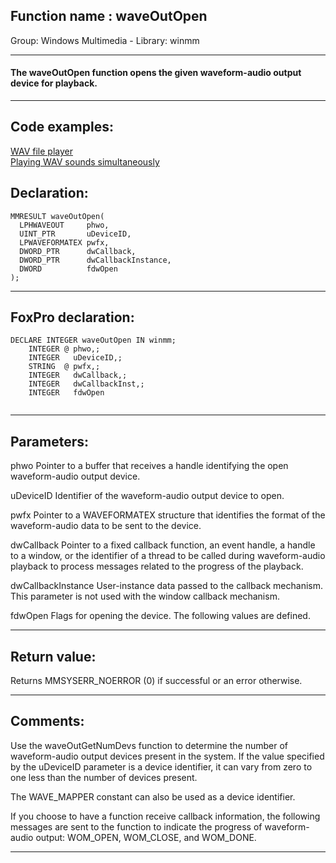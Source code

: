 
## Function name : waveOutOpen
Group: Windows Multimedia - Library: winmm    
***  


#### The waveOutOpen function opens the given waveform-audio output device for playback.
***  


## Code examples:
[WAV file player](../../samples/sample_417.md)  
[Playing WAV sounds simultaneously](../../samples/sample_523.md)  

## Declaration:
```foxpro  
MMRESULT waveOutOpen(
  LPHWAVEOUT     phwo,
  UINT_PTR       uDeviceID,
  LPWAVEFORMATEX pwfx,
  DWORD_PTR      dwCallback,
  DWORD_PTR      dwCallbackInstance,
  DWORD          fdwOpen
);  
```  
***  


## FoxPro declaration:
```foxpro  
DECLARE INTEGER waveOutOpen IN winmm;
	INTEGER @ phwo,;
	INTEGER   uDeviceID,;
	STRING  @ pwfx,;
	INTEGER   dwCallback,;
	INTEGER   dwCallbackInst,;
	INTEGER   fdwOpen
  
```  
***  


## Parameters:
phwo 
Pointer to a buffer that receives a handle identifying the open waveform-audio output device.

uDeviceID 
Identifier of the waveform-audio output device to open.

pwfx 
Pointer to a WAVEFORMATEX structure that identifies the format of the waveform-audio data to be sent to the device.

dwCallback 
Pointer to a fixed callback function, an event handle, a handle to a window, or the identifier of a thread to be called during waveform-audio playback to process messages related to the progress of the playback.

dwCallbackInstance 
User-instance data passed to the callback mechanism. This parameter is not used with the window callback mechanism. 

fdwOpen 
Flags for opening the device. The following values are defined.  
***  


## Return value:
Returns MMSYSERR_NOERROR (0) if successful or an error otherwise.  
***  


## Comments:
Use the waveOutGetNumDevs function to determine the number of waveform-audio output devices present in the system. If the value specified by the uDeviceID parameter is a device identifier, it can vary from zero to one less than the number of devices present.   
  
The WAVE_MAPPER constant can also be used as a device identifier.  
  
If you choose to have a function receive callback information, the following messages are sent to the function to indicate the progress of waveform-audio output: WOM_OPEN, WOM_CLOSE, and WOM_DONE.   
  
***  


